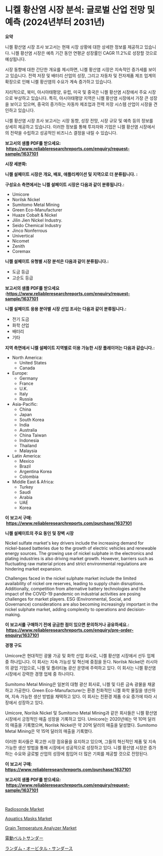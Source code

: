 <p><h1>니켈 황산염 시장 분석: 글로벌 산업 전망 및 예측 (2024년부터 2031년)</h1></p><p><strong>요약</strong></p>
<p><p>니켈 황산염 시장 조사 보고서는 현재 시장 상황에 대한 상세한 정보를 제공하고 있습니다. 니켈 황산염 시장은 예측 기간 동안 연평균 성장률인 CAGR 11.2%로 성장할 것으로 예상됩니다.</p><p>시장 동향에 대한 간단한 개요를 제시하면, 니켈 황산염 시장은 지속적인 증가세를 보이고 있습니다. 전력 저장 및 배터리 산업의 성장, 그리고 자동차 및 전자제품 제조 업계의 확장으로 인해 니켈 황산염의 수요가 계속 증가하고 있습니다.</p><p>지리적으로, 북미, 아시아태평양, 유럽, 미국 및 중국은 니켈 황산염 시장에서 주요 시장으로 부상하고 있습니다. 특히, 아시아태평양 지역은 니켈 황산염 시장에서 가장 큰 성장을 보이고 있으며, 중국의 증가하는 자동차 제조업과 전력 저장 시스템 산업이 시장을 견인하고 있습니다.</p><p>니켈 황산염 시장 조사 보고서는 시장 동향, 성장 전망, 시장 규모 및 예측 등의 정보를 상세히 제공하고 있습니다. 이러한 정보를 통해 투자자와 기업은 니켈 황산염 시장에서의 전략을 수립하고 성공적인 비즈니스 결정을 내릴 수 있습니다.</p></p>
<p><strong>보고서의 샘플 PDF를 받으세요: &nbsp;<a href="https://www.reliableresearchreports.com/enquiry/request-sample/1637101">https://www.reliableresearchreports.com/enquiry/request-sample/1637101</a></strong></p>
<p><strong>시장 세분화:</strong></p>
<p><strong> 니켈 설페이트 시장은 개요, 배포, 애플리케이션 및 지역으로 더 분류됩니다. :</strong></p>
<p><strong>구성요소 측면에서는 니켈 설페이트 시장은 다음과 같이 분류됩니다.:</strong></p>
<p><ul><li>Umicore</li><li>Norilsk Nickel</li><li>Sumitomo Metal Mining</li><li>Green Eco-Manufacturer</li><li>Huaze Cobalt & Nickel</li><li>Jilin Jien Nickel Industry.</li><li>Seido Chemical Industry</li><li>Jinco Nonferrous</li><li>Univertical</li><li>Nicomet</li><li>Zenith</li><li>Coremax</li></ul></p>
<p><strong> 니켈 설페이트 유형별 시장 분석은 다음과 같이 분류됩니다.:</strong></p>
<p><ul><li>도금 등급</li><li>고순도 등급</li></ul></p>
<p><strong>보고서의 샘플 PDF를 받으세요 :<a href="https://www.reliableresearchreports.com/enquiry/request-sample/1637101">https://www.reliableresearchreports.com/enquiry/request-sample/1637101</a></strong></p>
<p><strong> 니켈 설페이트 응용 분야별 시장 산업 조사는 다음과 같이 분류됩니다.:</strong></p>
<p><ul><li>전기 도금</li><li>화학 산업</li><li>배터리</li><li>기타</li></ul></p>
<p><strong>지역 측면에서 니켈 설페이트 지역별로 이용 가능한 시장 플레이어는 다음과 같습니다.:</strong></p>
<p><ul>
    <li>
        North America:
        <ul>
            <li>United States</li>
            <li>Canada</li>
        </ul>
    </li>
    <li>
        Europe:
        <ul>
            <li>Germany</li>
            <li>France</li>
            <li>U.K.</li>
            <li>Italy</li>
            <li>Russia</li>
        </ul>
    </li>
    <li>
        Asia-Pacific:
        <ul>
            <li>China</li>
            <li>Japan</li>
            <li>South Korea</li>
            <li>India</li>
            <li>Australia</li>
            <li>China Taiwan</li>
            <li>Indonesia</li>
            <li>Thailand</li>
            <li>Malaysia</li>
        </ul>
    </li>
    <li>
        Latin America:
        <ul>
            <li>Mexico</li>
            <li>Brazil</li>
            <li>Argentina Korea</li>
            <li>Colombia</li>
        </ul>
    </li>
    <li>
        Middle East & Africa:
        <ul>
            <li>Turkey</li>
            <li>Saudi</li>
            <li>Arabia</li>
            <li>UAE</li>
            <li>Korea</li>
        </ul>
    </li>
    </ul></p>
<p><strong>이 보고서 구매: &nbsp;<a href="https://www.reliableresearchreports.com/purchase/1637101">https://www.reliableresearchreports.com/purchase/1637101</a></strong></p>
<p><strong>니켈 설페이트의 주요 동인 및 장벽 시장</strong></p>
<p><p>Nickel sulfate market's key drivers include the increasing demand for nickel-based batteries due to the growth of electric vehicles and renewable energy sources. The growing use of nickel sulphate in the electronics and plating industries is also driving market growth. However, barriers such as fluctuating raw material prices and strict environmental regulations are hindering market expansion.</p><p>Challenges faced in the nickel sulphate market include the limited availability of nickel ore reserves, leading to supply chain disruptions. Additionally, competition from alternative battery technologies and the impact of the COVID-19 pandemic on industrial activities are posing challenges for market players. ESG (Environmental, Social, and Governance) considerations are also becoming increasingly important in the nickel sulphate market, adding complexity to operations and decision-making.</p></p>
<p><strong>이 보고서를 구매하기 전에 궁금한 점이 있으면 문의하거나 공유하세요.: &nbsp;<a href="https://www.reliableresearchreports.com/enquiry/pre-order-enquiry/1637101">https://www.reliableresearchreports.com/enquiry/pre-order-enquiry/1637101</a></strong></p>
<p><strong>경쟁 구도</strong></p>
<p><p>Umicore은 현대적인 광물 가공 및 화학 산업 회사로, 니켈 황산염 시장에서 선두 업체 중 하나입니다. 이 회사는 지속 가능성 및 혁신에 중점을 둔다. Norilsk Nickel은 러시아의 광업 기업으로, 니켈 및 플라티늄 광산 운영에 주력하고 있다. 이 회사는 니켈 황산염 시장에서 강력한 경쟁 업체 중 하나이다.</p><p>Sumitomo Metal Mining은 일본의 대형 광산 회사로, 니켈 및 다른 금속 광물을 채굴하고 가공한다. Green Eco-Manufacturer는 환경 친화적인 니켈 화학 물질을 생산하며, 지속 가능한 생산 방법을 채택하고 있다. 이 회사는 친환경 제품 수요 증가에 따라 시장에서 성장하고 있다.</p><p>Umicore, Norilsk Nickel 및 Sumitomo Metal Mining과 같은 회사들은 니켈 황산염 시장에서 긍정적인 매출 성장을 기록하고 있다. Umicore는 2020년에는 약 10억 달러의 매출을 기록했으며, Norilsk Nickel은 약 20억 달러의 매출을 달성했다. Sumitomo Metal Mining은 약 15억 달러의 매출을 기록했다.</p><p>이러한 회사들은 확고한 시장 점유율을 유지하고 있으며, 그들의 혁신적인 제품 및 지속 가능한 생산 방법을 통해 시장에서 성공적으로 성장하고 있다. 니켈 황산염 시장은 증가하는 수요와 글로벌 산업의 성장에 힘입어 더 많은 기회를 제공할 것으로 전망된다.</p></p>
<p><strong>이 보고서 구매: &nbsp; <a href="https://www.reliableresearchreports.com/purchase/1637101">https://www.reliableresearchreports.com/purchase/1637101</a></strong></p>
<p><strong>보고서의 샘플 PDF를 받으세요: &nbsp;<a href="https://www.reliableresearchreports.com/enquiry/request-sample/1637101">https://www.reliableresearchreports.com/enquiry/request-sample/1637101</a></strong><strong></strong></p>
<p>&nbsp;</p>
<p><p><a href="https://view.publitas.com/reportprime-1/radiosonde-market-provides-detailed-segmentation-of-this-market-based-on-type-application-and-region-and-forecast-for-the-period-from-2024-2031/">Radiosonde Market</a></p><p><a href="https://github.com/mancsybtousav/Market-Research-Report-List-1/blob/main/aquatics-masks-market.md">Aquatics Masks Market</a></p><p><a href="https://issuu.com/reportprime-2/docs/grain-temperature-analyzer-market-size-2030.pptx">Grain Temperature Analyzer Market</a></p><p><a href="https://github.com/marbadji/Market-Research-Report-List-1/blob/main/94745458164.md">電動ベルトサンダー</a></p><p><a href="https://github.com/ddwcuskozol07187/Market-Research-Report-List-1/blob/main/63128778163.md">ランダム・オービタル・サンダース</a></p></p>